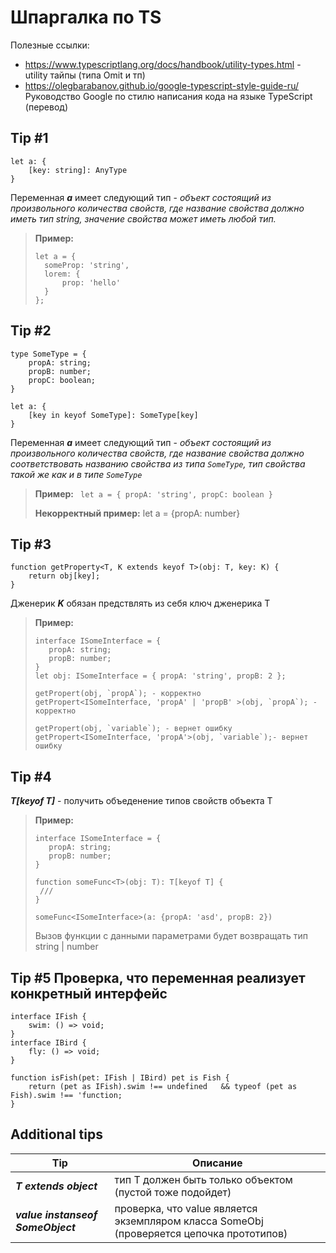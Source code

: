 # Шпаргалка по TS
Полезные ссылки:
- https://www.typescriptlang.org/docs/handbook/utility-types.html - utility тайпы (типа Omit и тп)
- https://olegbarabanov.github.io/google-typescript-style-guide-ru/ Руководство Google по стилю написания кода на языке TypeScript (перевод)
## Tip #1
```
let a: {
    [key: string]: AnyType
}
```
Переменная ***a*** имеет следующий тип - *объект состоящий из произвольного количества свойств, где название свойства должно иметь тип string, значение свойства может иметь любой тип.*
> **Пример:**
> ```
> let a = { 
>   someProp: 'string', 
>   lorem: { 
>       prop: 'hello' 
>   }
> };
> ```

## Tip #2
```
type SomeType = {
    propA: string;
    propB: number;
    propC: boolean;
}

let a: {
    [key in keyof SomeType]: SomeType[key]
}
```

Переменная ***a*** имеет следующий тип - *объект состоящий из произвольного количества свойств, где название свойства
должно соответствовать названию свойства из типа ```SomeType```, тип свойства такой же как и в типе ```SomeType```*
> **Пример:** ``` let a = { propA: 'string', propC: boolean }```
>
> **Некорректный пример:**  let a = {propA: number}

## Tip #3

```
function getProperty<T, K extends keyof T>(obj: T, key: K) {
    return obj[key];
}
```

Дженерик ***K*** обязан предствлять из себя ключ дженерика T
> **Пример:**
> ``` 
> interface ISomeInterface = {
>    propA: string;
>    propB: number;
> }
> let obj: ISomeInterface = { propA: 'string', propB: 2 };
> 
> getPropert(obj, `propA`); - корректно
> getPropert<ISomeInterface, 'propA' | 'propB' >(obj, `propA`); - корректно
> 
> getPropert(obj, `variable`); - вернет ошибку
> getPropert<ISomeInterface, 'propA'>(obj, `variable`);- вернет ошибку
> 
> ```
## Tip #4
***T[keyof T]*** - получить объеденение типов свойств объекта T
>  **Пример:**
> ```
> interface ISomeInterface = {
>    propA: string;
>    propB: number;
> }
> 
> function someFunc<T>(obj: T): T[keyof T] {
>  ///
> }
> 
> someFunc<ISomeInterface>(a: {propA: 'asd', propB: 2})
> ```
> Вызов функции с данными параметрами будет возвращать тип  string | number
## Tip #5 Проверка, что переменная реализует  конкретный интерфейс
```
interface IFish {
    swim: () => void;
}
interface IBird {
    fly: () => void;
}

function isFish(pet: IFish | IBird) pet is Fish {
    return (pet as IFish).swim !== undefined   && typeof (pet as Fish).swim !== 'function;
}

```


## Additional tips
| Tip                         | Описание                                                                                 |
|-----------------------------|------------------------------------------------------------------------------------------|
| ***T extends object***      | тип T должен быть только объектом (пустой тоже подойдет)                                 |
| **_value instanseof SomeObject_** | проверка, что value является экземпляром класса SomeObj (проверяется цепочка прототипов) |
